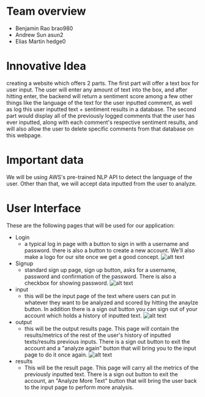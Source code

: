 # Team overview
* Benjamin Rao brao980
* Andrew Sun asun2
* Elias Martin hedge0 

# Innovative Idea 
creating a website which offers 2 parts. The first part will offer a text box for user input. The user will enter any amount of text into the box, and after hitting enter, the backend will return a sentiment score among a few other things like the language of the text for the user inputted comment, as well as log this user inputted text + sentiment results in a database. The second part would display all of the previously logged comments that the user has ever inputted, along with each comment's respective sentiment results, and will also allow the user to delete specific comments from that database on this webpage. 

# Important data
We will be using AWS's pre-trained NLP API to detect the language of the user. Other than that, we will accept data inputted from the user to analyze.

# User Interface 
These are the following pages that will be used for our application:
* Login
    * a typical log in page with a button to sign in with a username and password. there is also a button to create a new account. We'll also make a logo for our site once we get a good concept. 
![alt text](https://user-images.githubusercontent.com/28848384/138577218-4fa42c42-6b79-4d2c-a9f8-10408afc3363.png)
* Signup
    * standard sign up page, sign up button, asks for a username, password and confirmation of the password. There is also a checkbox for showing password. 
 ![alt text](https://user-images.githubusercontent.com/28848384/138577312-c9e80a3f-8a29-4ce4-a217-43dc85f96ac1.png)
* input 
    * this will be the input page of the text where users can put in whatever they want to be analyzed and scored by hitting the anaylze button. In addition there is a sign out button you can sign out of your account which holds a history of inputted text.
  ![alt text](https://user-images.githubusercontent.com/28848384/138577395-88a2c6fd-1d08-46c6-8658-ab0eb40d4e48.png)
* output 
    * this will be the output results page. This page will contain the results/metrics of the rest of the user's history of inputted texts/results previous inputs. There is a sign out button to exit the account and a "analyze again" button that will bring you to the input page to do it once again.
    ![alt text](https://user-images.githubusercontent.com/28848384/138579074-78301e6a-7389-4714-90e9-e40fdb1f024b.png)
* results
    * This will be the result page. This page will carry all the metrics of the previously inputted text. There is a sign out button to exit the account, an "Analyze More Text" button that will bring the user back to the input page to perform more analysis.

